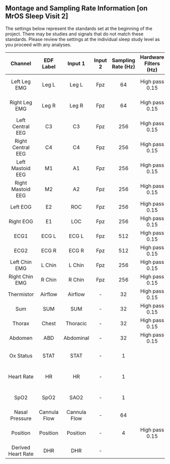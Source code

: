 ## Montage and Sampling Rate Information [on MrOS Sleep Visit 2]

The settings below represent the standards set at the beginning of the project. There may be studies and signals that do not match these standards. Please review the settings at the individual sleep study level as you proceed with any analyses.

| Channel            | EDF Label    | Input 1      | Input 2 | Sampling Rate (Hz) | Hardware Filters (Hz) | Sensor Type                  |
|:------------------:|:------------:|:------------:|:-------:|:------------------:|:---------------------:|:----------------------------:|
| Left Leg EMG       | Leg L        | Leg L        | Fpz     | 64                 | High pass 0.15        | Compumedics piezo leg leads  |
| Right Leg EMG      | Leg R        | Leg R        | Fpz     | 64                 | High pass 0.15        | Compumedics piezo leg leads  |
| Left Central EEG   | C3           | C3           | Fpz     | 256                | High pass 0.15        | Gold cup electrode           |
| Right Central EEG  | C4           | C4           | Fpz     | 256                | High pass 0.15        | Gold cup electrode           |
| Left Mastoid EEG   | M1           | A1           | Fpz     | 256                | High pass 0.15        | Gold cup electrode           |
| Right Mastoid EEG  | M2           | A2           | Fpz     | 256                | High pass 0.15        | Gold cup electrode           |
| Left EOG           | E2           | ROC          | Fpz     | 256                | High pass 0.15        | Gold cup electrode           |
| Right EOG          | E1           | LOC          | Fpz     | 256                | High pass 0.15        | Gold cup electrode           |
| ECG1               | ECG L        | ECG L        | Fpz     | 512                | High pass 0.15        | Ag/AgCl patch                |
| ECG2               | ECG R        | ECG R        | Fpz     | 512                | High pass 0.15        | Ag/AgCl patch                |
| Left Chin EMG      | L Chin       | L Chin       | Fpz     | 256                | High pass 0.15        | Gold cup electrode           |
| Right Chin EMG     | R Chin       | R Chin       | Fpz     | 256                | High pass 0.15        | Gold cup electrode           |
| Thermistor         | Airflow      | Airflow      | -       | 32                 | High pass 0.15        | ProTech Thermistor           |
| Sum                | SUM          | SUM          | -       | 32                 | High pass 0.15        | Compumedics Summit IP RIP    |
| Thorax             | Chest        | Thoracic     | -       | 32                 | High pass 0.15        | Compumedics Summit IP RIP    |
| Abdomen            | ABD          | Abdominal    | -       | 32                 | High pass 0.15        | Compumedics Summit IP RIP    |
| Ox Status          | STAT         | STAT         | -       | 1                  |                       | Nonin XPOD 3011, 8000 sensor |
| Heart Rate         | HR           | HR           | -       | 1                  |                       | Nonin XPOD 3011, 8000 sensor |
| SpO2               | SpO2         | SAO2         | -       | 1                  |                       | Nonin XPOD 3011, 8000 sensor |
| Nasal Pressure     | Cannula Flow | Cannula Flow | -       | 64                 |                       | Nasal cannula                |
| Position           | Position     | Position     | -       | 4                  | High pass 0.15        | Compumedics external sensor  |
| Derived Heart Rate | DHR          | DHR          | -       |                    |                       | Derived from EKG             |
